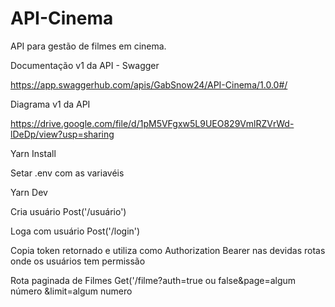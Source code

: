 # API-Cinema
API para gestão de filmes em cinema.

Documentação v1 da API - Swagger

https://app.swaggerhub.com/apis/GabSnow24/API-Cinema/1.0.0#/

Diagrama v1 da API 

https://drive.google.com/file/d/1pM5VFgxw5L9UEO829VmlRZVrWd-lDeDp/view?usp=sharing

Yarn Install

Setar .env com as variavéis 

Yarn Dev

Cria usuário
Post('/usuário')

Loga com usuário
Post('/login')

Copia token retornado e utiliza como Authorization Bearer nas devidas rotas onde os usuários tem permissão

Rota paginada de Filmes 
Get('/filme?auth=true ou false&page=algum número &limit=algum numero
